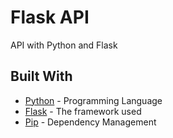 # Flask API

API with Python and Flask

## Built With

* [Python](https://www.python.org/) - Programming Language
* [Flask](http://flask.pocoo.org/) - The framework used
* [Pip](https://pypi.org/project/pip/) - Dependency Management
